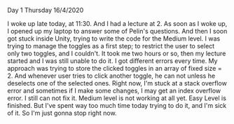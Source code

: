 Day 1   Thursday    16/4/2020

I woke up late today, at 11:30. And I had a lecture at 2. As soon as I woke up, I opened up my laptop to answer some of Pelin's questions. And then I soon got stuck inside Unity, trying to write the code for the Medium level. I was trying to manage the toggles as a first step; to restrict the user to select only two toggles, and I couldn't. It took me two hours or so, then my lecture started and I was still unable to do it. I got different errors every time. 
My approach was trying to store the clicked toggles in an array of fixed size = 2. And whenever user tries to click another toggle, he can not unless he deselects one of the selected ones. 
Right now, I'm stuck at a stack overflow error and sometimes if I make some changes, I may get an index overflow error. 
I still can not fix it. Medium level is not working at all yet. Easy Level is finished. But I've spent way too much time today trying to do it, and I'm sick of it. So I'm just gonna stop right now.

